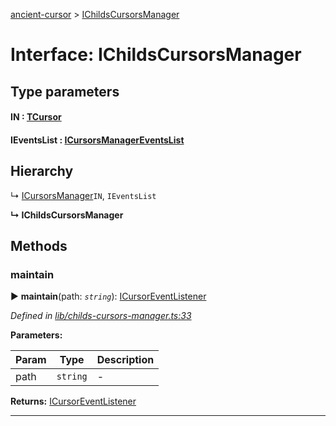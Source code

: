 [ancient-cursor](../README.md) > [IChildsCursorsManager](../interfaces/ichildscursorsmanager.md)



# Interface: IChildsCursorsManager

## Type parameters
#### IN :  [TCursor](../#tcursor)
#### IEventsList :  [ICursorsManagerEventsList](icursorsmanagereventslist.md)
## Hierarchy


↳  [ICursorsManager](icursorsmanager.md)`IN`, `IEventsList`

**↳ IChildsCursorsManager**








## Methods
<a id="maintain"></a>

###  maintain

► **maintain**(path: *`string`*): [ICursorEventListener](icursoreventlistener.md)



*Defined in [lib/childs-cursors-manager.ts:33](https://github.com/AncientSouls/Cursor/blob/e099e34/src/lib/childs-cursors-manager.ts#L33)*



**Parameters:**

| Param | Type | Description |
| ------ | ------ | ------ |
| path | `string`   |  - |





**Returns:** [ICursorEventListener](icursoreventlistener.md)





___


